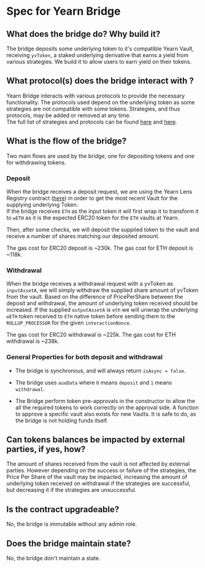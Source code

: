 # Spec for Yearn Bridge

## What does the bridge do? Why build it?

The bridge deposits some underlying token to it's compatible Yearn Vault, receiving `yvToken`, a staked underlying derivative that earns a yield from various strategies. We build it to allow users to earn yield on their tokens.

## What protocol(s) does the bridge interact with ?

Yearn Bridge interacts with various protocols to provide the necessary functionality. The protocols used depend on the underlying token as some strategies are not compatible with some tokens. Strategies, and thus protocols, may be added or removed at any time.  
The full list of strategies and protocols can be found [here](https://meta.yearn.finance/api/1/strategies/all) and [here](https://github.com/yearn/yearn-meta).

## What is the flow of the bridge?
Two main flows are used by the bridge, one for depositing tokens and one for withdrawing tokens.

### Deposit
When the bridge receives a deposit request, we are using the Yearn Lens Registry contract ([here](https://etherscan.io/address/0x50c1a2eA0a861A967D9d0FFE2AE4012c2E053804#readContract)) in order to get the most recent Vault for the supplying underlying Token.  
If the bridge receives `ETH` as the input token it will first wrap it to transform it to `wETH` as it is the expected ERC20 token for the `ETH` vaults at Yearn.  

Then, after some checks, we will deposit the supplied token to the vault and receive a number of shares matching our deposited amount.

The gas cost for ERC20 deposit is ~230k.
The gas cost for ETH deposit is ~118k.

### Withdrawal
When the bridge receives a withdrawal request with a yvToken as `inputAssetA`, we will simply withdraw the supplied share amount of yvToken from the vault. Based on the difference of PricePerShare between the deposit and withdrawal, the amount of underlying token received should be increased.
If the supplied `outputAssetA` is `eth` we will unwrap the underlying `wETH` token received to `ETH` native token before sending them to the `ROLLUP_PROCESSOR` for the given `interactionNonce`.

The gas cost for ERC20 withdrawal is ~225k.
The gas cost for ETH withdrawal is ~238k.


### General Properties for both deposit and withdrawal

- The bridge is synchronous, and will always return `isAsync = false`.

- The bridge uses `auxData` where `0` means `deposit` and `1` means `withdrawal`.

- The Bridge perform token pre-approvals in the constructor to allow the all the required tokens to work correctly on the approval side. A function to approve a specific vault also exists for new Vaults. It is safe to do, as the bridge is not holding funds itself.

## Can tokens balances be impacted by external parties, if yes, how?
The amount of shares received from the vault is not affected by external parties.
However depending on the success or failure of the strategies, the Price Per Share of the vault may be impacted, increasing the amount of underlying token received on withdrawal if the strategies are successful, but decreasing it if the strategies are unsuccessful.

## Is the contract upgradeable?

No, the bridge is immutable without any admin role.

## Does the bridge maintain state?

No, the bridge don't maintain a state.
